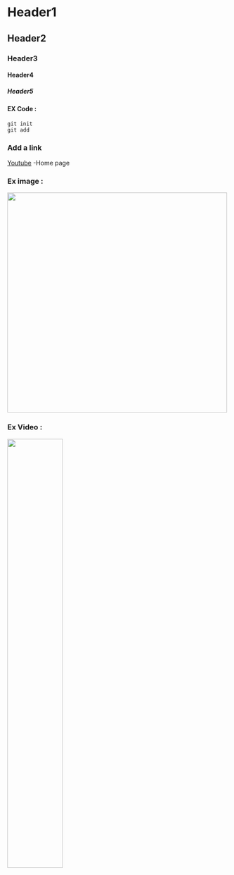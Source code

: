 # Header1
## Header2
### Header3
#### Header4
##### Header5

#### EX Code :
```
git init
git add

```

### Add a link
[Youtube](https://www.youtube.com/) -Home page

### Ex image :

 <img src="https://github.com/user-attachments/assets/7a3aa228-6a9d-448f-a7a4-f6ef7574f539" width="500">

### Ex Video :

[<img src="https://github.com/user-attachments/assets/2249b2f1-de57-4729-8429-8b9fdfdcbca3" width="50%">](https://www.youtube.com/@TakiEddineFM)

